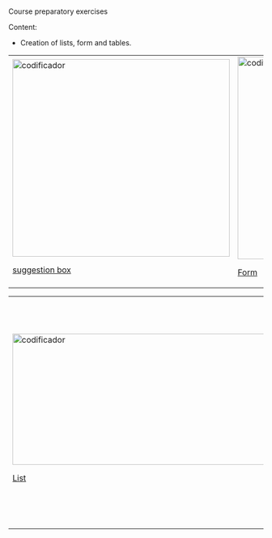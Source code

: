 #
<p>Course preparatory exercises</p>
<div>
    <p>Content: </p>
    <ul>
        <li>Creation of lists, form and tables.
        </li>
    </ul>
</div>

<div>
<table>

<td>
<a href="https://uploaddeimagens.com.br/images/004/407/297/original/caixa-de-sugestao.png?1679845185"><img src="https://uploaddeimagens.com.br/images/004/407/297/original/caixa-de-sugestao.png?1679845185" alt="codificador" border="0" height="390px" width="429px"></a>

[suggestion box](https://github.com/ellencrist/learning-css-html/tree/main/Course_GeneXus-nivelamento/aula_25-03/formulario/caixa%20de%20sugestao)
</td>

<td>
<a href="https://uploaddeimagens.com.br/images/004/407/290/original/forms_faculdade.png?1679844044"><img src="https://uploaddeimagens.com.br/images/004/407/290/original/forms_faculdade.png?1679844044" alt="codificador" border="0" height="400px" width="429px" ></a>

[Form](https://github.com/ellencrist/learning-css-html/tree/main/Course_GeneXus-nivelamento/aula_25-03/formulario/estilos/forms%20faculdade)
</td>
</table>

<!---->
<table>
<td>
<a href="https://uploaddeimagens.com.br/images/004/407/307/original/Captura_de_tela_2023-03-26_125800.png?1679846289"><img src="https://uploaddeimagens.com.br/images/004/407/307/original/Captura_de_tela_2023-03-26_125800.png?1679846289" alt="codificador" border="0" height="259x" width="500px" ></a>

[List](https://github.com/ellencrist/learning-css-html/tree/main/Course_GeneXus-nivelamento/aula_25-03/lista)
</td>

<td>
<a href="https://uploaddeimagens.com.br/images/004/407/306/full/loja_virtual.png?1679846043"><img src="https://uploaddeimagens.com.br/images/004/407/306/full/loja_virtual.png?1679846043" alt="codificador" border="0" height="400px" width="429px" ></a>

[Shop](https://github.com/ellencrist/learning-css-html/blob/main/Course_GeneXus-nivelamento/aula_25-03/index.html)
</td>
</table>
</div>

